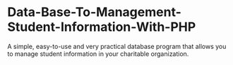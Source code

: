 # Data-Base-To-Management-Student-Information-With-PHP
A simple, easy-to-use and very practical database program that allows you to manage student information in your charitable organization.
